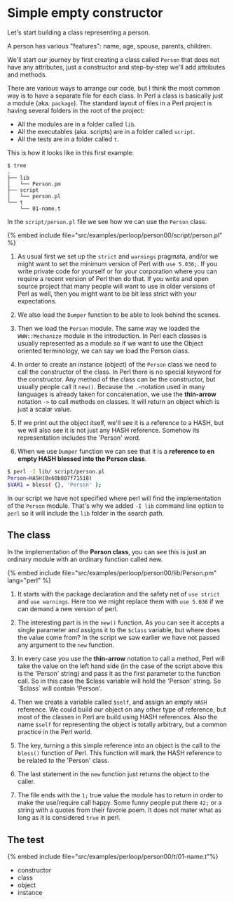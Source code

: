# Simple empty constructor

Let's start building a class representing a person.

A person has various "features": name, age, spouse, parents, children.

We'll start our journey by first creating a class called `Person` that does not have any attributes, just a constructor and step-by-step we'll add attributes and methods.

There are various ways to arrange our code, but I think the most common way is to have a separate file for each class.
In Perl a class is basically just a module (aka. `package`).
The standard layout of files in a Perl project is having several folders in the root of the project:

* All the modules are in a folder called `lib`.
* All the executables (aka. scripts) are in a folder called `script`.
* All the tests are in a folder called `t`.


This is how it looks like in this first example:

```
$ tree
.
├── lib
│   └── Person.pm
├── script
│   └── person.pl
└── t
    └── 01-name.t
```


In the `script/person.pl` file we see how we can use the `Person` class.


{% embed include file="src/examples/perloop/person00/script/person.pl" %}

1. As usual first we set up the `strict` and `warnings` pragmata, and/or we might want to set the minimum version of Perl with `use 5.036;`.
If you write private code for yourself or for your corporation where you can require a recent version of Perl then do that.
If you write and open source project that many people will want to use in older versions of Perl as well, then you might want to be
bit less strict with your expectations.

1. We also load the `Dumper` function to be able to look behind the scenes.

1. Then we load the `Person` module. The same way we loaded the `WWW::Mechanize` module in the introduction.
In Perl each classes is usually represented as a module so if we want to use the Object oriented terminology, we can say we load the Person class.

1. In order to create an instance (object) of the `Person` class we need to call
the constructor of the class. In Perl there is no special keyword for the constructor.
Any method of the class can be the constructor, but usually people call it `new()`.
Because the `.`-notation used in many languages is already taken for concatenation, we use the **thin-arrow** notation `->` to call methods on classes.
It will return an object which is just a scalar value.

1. If we print out the object itself, we'll see it is a reference to a HASH, but we will also see it is not just any HASH
reference. Somehow its representation includes the 'Person' word.

1. When we use `Dumper` function we can see  that it is a **reference to en empty HASH blessed into the Person class**.


```bash
$ perl -I lib/ script/person.pl
Person=HASH(0x60b887f71518)
$VAR1 = bless( {}, 'Person' );
```

In our script we have not specified where perl will find the implementation of the `Person` module. That's why we added `-I lib` command line
option to `perl` so it will include the `lib` folder in the search path.


## The class

In the implementation of the **Person class**, you can see this is just an ordinary module with an ordinary function called new.

{% embed include file="src/examples/perloop/person00/lib/Person.pm" lang="perl" %}

1. It starts with the package declaration and the safety net of `use strict` and `use warnings`.
Here too we might replace them with `use 5.036` if we can demand a new version of perl.

1. The interesting part is in the `new()` function. As you can see it
accepts a single parameter and assigns it to the `$class` variable, but where does the value come from?
In the script we saw earlier we have not passed any argument to the `new` function.

1. In every case you use the **thin-arrow** notation to call a method, Perl will take the value on the left hand side
(in the case of the script above this is the 'Person' string) and pass it as the first parameter to the function
call. So in this case the $class variable will hold the 'Person' string. So `$class` will contain 'Person'.

1. Then we create a variable called `$self`, and assign an empty `HASH` reference. We could build our object on any other
type of reference, but most of the classes in Perl are build using HASH references. Also the name `$self` for representing
the object is totally arbitrary, but a common practice in the Perl world.

1. The key, turning a this simple reference into an object is the call to the `bless()` function of Perl.
This function will mark the HASH reference to be related to the 'Person' class.

1. The last statement in the `new` function just returns the object to the caller.

1. The file ends with the `1;` true value the module has to return in order to make the use/require call happy.
Some funny people put there `42;` or a string with a quotes from their favorie poem. It does not mater what as long as
it is considered `true` in perl.

## The test

{% embed include file="src/examples/perloop/person00/t/01-name.t"%}


* constructor
* class
* object
* instance




